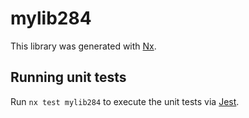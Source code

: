# mylib284

This library was generated with [Nx](https://nx.dev).

## Running unit tests

Run `nx test mylib284` to execute the unit tests via [Jest](https://jestjs.io).
